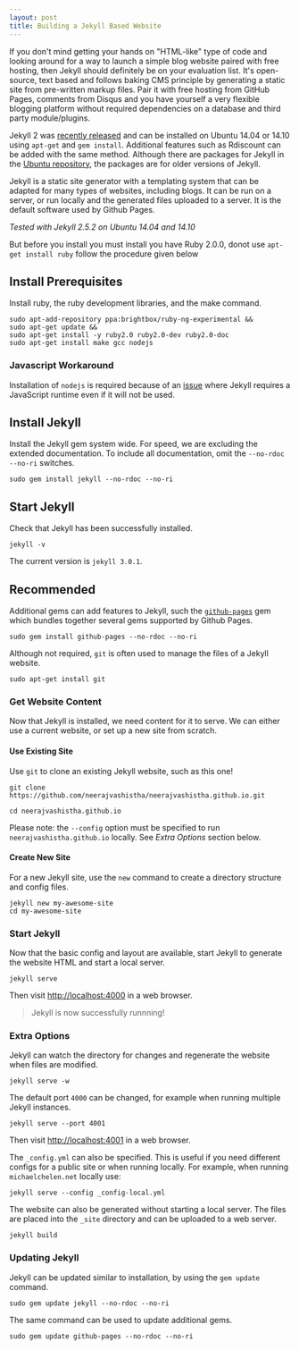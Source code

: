 ```yaml
---
layout: post
title: Building a Jekyll Based Website
---
```


If you don't mind getting your hands on "HTML-like" type of code and looking around for a way to launch a simple blog website paired with free hosting, then Jekyll should definitely be on your evaluation list. It's open-source, text based and follows baking CMS principle by generating a static site from pre-written markup files. Pair it with free hosting from GitHub Pages, comments from Disqus and you have yourself a very flexible blogging platform without required dependencies on a database and third party module/plugins.

Jekyll 2 was [recently released][jekyll2] and can be installed on Ubuntu 14.04 or 14.10 using `apt-get` and `gem install`. Additional features such as Rdiscount can be added with the same method. Although there are packages for Jekyll in the [Ubuntu repository][ubunturepo], the packages are for older versions of Jekyll.

Jekyll is a static site generator with a templating system that can be adapted for many types of websites, including blogs. It can be run on a server, or run locally and the generated files uploaded to a server. It is the default software used by Github Pages.

*Tested with Jekyll 2.5.2 on Ubuntu 14.04 and 14.10*

[jekyll2]:http://jekyllrb.com/news/2014/05/06/jekyll-turns-2-0-0/
[ubunturepo]:http://packages.ubuntu.com/search?keywords=jekyll&searchon=names&suite=all&section=all

But before you install you must install you have Ruby 2.0.0, donot use `apt-get install ruby` follow the procedure given below
<!--more--> 

## Install Prerequisites ##

Install ruby, the ruby development libraries, and the make command.

	sudo apt-add-repository ppa:brightbox/ruby-ng-experimental &&
	sudo apt-get update &&
	sudo apt-get install -y ruby2.0 ruby2.0-dev ruby2.0-doc
	sudo apt-get install make gcc nodejs

### Javascript Workaround ###
Installation of `nodejs` is required because of an [issue][issue] where Jekyll requires a JavaScript runtime even if it will not be used.

[issue]:https://github.com/jekyll/jekyll/issues/2327

## Install Jekyll ##
Install the Jekyll gem system wide. For speed, we are excluding the extended documentation. To include all documentation, omit the `--no-rdoc --no-ri` switches.

    sudo gem install jekyll --no-rdoc --no-ri

## Start Jekyll ##

Check that Jekyll has been successfully installed.

    jekyll -v

The current version is `jekyll 3.0.1`.
## Recommended ##
Additional gems can add features to Jekyll, such the [`github-pages`][gh-pages] gem which bundles together several gems supported by Github Pages.

    sudo gem install github-pages --no-rdoc --no-ri
   
[gh-pages]: https://github.com/github/pages-gem
    
Although not required, `git` is often used to manage the files of a Jekyll website.

    sudo apt-get install git

### Get Website Content ###
Now that Jekyll is installed, we need content for it to serve. We can either use a current website, or set up a new site from scratch.

#### Use Existing Site ####
Use `git` to clone an existing Jekyll website, such as this one!

    git clone https://github.com/neerajvashistha/neerajvashistha.github.io.git

    cd neerajvashistha.github.io
    
Please note: the `--config` option must be specified to run `neerajvashistha.github.io` locally. See *Extra Options* section below.

#### Create New Site ####
For a new Jekyll site, use the `new` command to create a directory structure and config files.

    jekyll new my-awesome-site
    cd my-awesome-site 

### Start Jekyll ###
Now that the basic config and layout are available, start Jekyll to generate the website HTML and start a local server.

    jekyll serve

Then visit <http://localhost:4000> in a web browser.

> Jekyll is now successfully runnning!


### Extra Options ###
Jekyll can watch the directory for changes and regenerate the website when files are modified.

    jekyll serve -w
    
The default port `4000` can be changed, for example when running multiple Jekyll instances.

    jekyll serve --port 4001
    
Then visit <http://localhost:4001> in a web browser.

The `_config.yml` can also be specified. This is useful if you need different configs for a public site or when running locally. For example, when running `michaelchelen.net` locally use:

    jekyll serve --config _config-local.yml


The website can also be generated without starting a local server. The files are placed into the `_site` directory and can be uploaded to a web server.

    jekyll build

### Updating Jekyll ###
Jekyll can be updated similar to installation, by using the `gem update` command.

    sudo gem update jekyll --no-rdoc --no-ri

The same command can be used to update additional gems.

    sudo gem update github-pages --no-rdoc --no-ri

